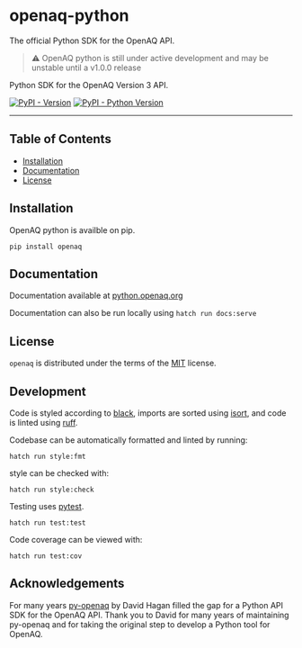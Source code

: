 # openaq-python

The official Python SDK for the OpenAQ API.

> :warning: OpenAQ python is still under active development and may be unstable until a v1.0.0 release

Python SDK for the OpenAQ Version 3 API.

[![PyPI - Version](https://img.shields.io/pypi/v/openaq.svg)](https://pypi.org/project/openaq)
[![PyPI - Python Version](https://img.shields.io/pypi/pyversions/openaq.svg)](https://pypi.org/project/openaq)

-----

## Table of Contents

- [Installation](#installation)
- [Documentation](#documentation)
- [License](#license)

## Installation

OpenAQ python is availble on pip.

```console
pip install openaq
```

## Documentation

Documentation available at [python.openaq.org](https://python.openaq.org)

Documentation can also be run locally using `hatch run docs:serve`

## License

`openaq` is distributed under the terms of the [MIT](https://spdx.org/licenses/MIT.html) license.

## Development

Code is styled according to [black](https://github.com/psf/black), imports are sorted using [isort](https://pycqa.github.io/isort/), and code is linted using [ruff](https://github.com/astral-sh/ruff).

Codebase can be automatically formatted and linted by running:

```console
hatch run style:fmt
```

style can be checked with:

```console
hatch run style:check
```

Testing uses [pytest](https://docs.pytest.org/en/7.4.x/).

```console
hatch run test:test
```

Code coverage can be viewed with:

```console
hatch run test:cov
```

## Acknowledgements

For many years [py-openaq](https://github.com/dhhagan/py-openaq) by David Hagan filled the gap for a Python API SDK for the OpenAQ API. Thank you to David for many years of maintaining py-openaq and for taking the original step to develop a Python tool for OpenAQ.

